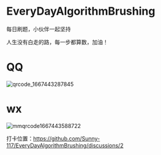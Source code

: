 # EveryDayAlgorithmBrushing
每日刷题，小伙伴一起坚持

人生没有白走的路，每一步都算数，加油！

# QQ

![qrcode_1667443287845](https://user-images.githubusercontent.com/73089592/199638169-27226e27-4075-49b2-8c5e-b9241054bc04.jpg)

# wx

![mmqrcode1667443588722](https://user-images.githubusercontent.com/73089592/199638675-56ea8433-9537-4f70-a9c6-a52c671cf9d4.png)



打卡位置：https://github.com/Sunny-117/EveryDayAlgorithmBrushing/discussions/2

